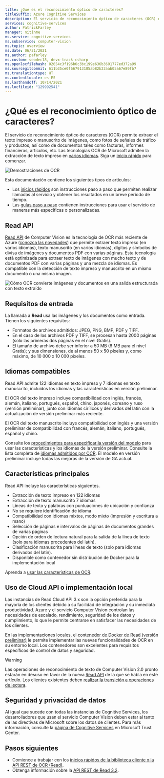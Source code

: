 ```yaml
---
title: ¿Qué es el reconocimiento óptico de caracteres?
titleSuffix: Azure Cognitive Services
description: El servicio de reconocimiento óptico de caracteres (OCR) extrae texto visible de una imagen y lo devuelve como cadenas estructuradas.
services: cognitive-services
author: PatrickFarley
manager: nitinme
ms.service: cognitive-services
ms.subservice: computer-vision
ms.topic: overview
ms.date: 06/21/2021
ms.author: pafarley
ms.custom: seodec18, devx-track-csharp
ms.openlocfilehash: 02654c3f196b6c3bc199e636b3601777ed372a99
ms.sourcegitcommit: 611b35ce0f667913105ab82b23aab05a67e89fb7
ms.translationtype: HT
ms.contentlocale: es-ES
ms.lasthandoff: 10/14/2021
ms.locfileid: "129992541"
---
```

# <a name="what-is-optical-character-recognition"></a>¿Qué es el reconocimiento óptico de caracteres?

El servicio de reconocimiento óptico de caracteres (OCR) permite extraer el texto impreso o manuscrito de imágenes, como fotos de señales de tráfico y productos, así como de documentos tales como facturas, informes financieros, artículos, etc. Las tecnologías OCR de Microsoft admiten la extracción de texto impreso en [varios idiomas](./language-support.md). Siga un [inicio rápido](./quickstarts-sdk/client-library.md) para comenzar.

![Demostraciones de OCR](./Images/ocr-demo.gif)

Esta documentación contiene los siguientes tipos de artículos:
* Los [inicios rápidos](./quickstarts-sdk/client-library.md) son instrucciones paso a paso que permiten realizar llamadas al servicio y obtener los resultados en un breve período de tiempo. 
* Las [guías paso a paso](./Vision-API-How-to-Topics/call-read-api.md) contienen instrucciones para usar el servicio de maneras más específicas o personalizadas.
<!--* The [conceptual articles](Vision-API-How-to-Topics/call-read-api.md) provide in-depth explanations of the service's functionality and features.
* The [tutorials](./tutorials/storage-lab-tutorial.md) are longer guides that show you how to use this service as a component in broader business solutions. -->

## <a name="read-api"></a>Read API 

[Read API](https://centraluseuap.dev.cognitive.microsoft.com/docs/services/computer-vision-v3-2/operations/5d986960601faab4bf452005) de Computer Vision es la tecnología de OCR más reciente de Azure ([conozca las novedades](./whats-new.md)) que permite extraer texto impreso (en varios idiomas), texto manuscrito (en varios idiomas), dígitos y símbolos de divisa de imágenes y documentos PDF con varias páginas. Esta tecnología está optimizada para extraer texto de imágenes con mucho texto y de documentos PDF con varias páginas y una mezcla de idiomas. Es compatible con la detección de texto impreso y manuscrito en un mismo documento o una misma imagen.

![Cómo OCR convierte imágenes y documentos en una salida estructurada con texto extraído](./Images/how-ocr-works.svg)

## <a name="input-requirements"></a>Requisitos de entrada

La llamada a **Read** usa las imágenes y los documentos como entrada. Tienen los siguientes requisitos:

* Formatos de archivos admitidos: JPEG, PNG, BMP, PDF y TIFF.
* En el caso de los archivos PDF y TIFF, se procesan hasta 2000 páginas (solo las primeras dos páginas en el nivel Gratis).
* El tamaño de archivo debe ser inferior a 50 MB (6 MB para el nivel Gratis); y sus dimensiones, de al menos 50 x 50 píxeles y, como máximo, de 10 000 x 10 000 píxeles. 

## <a name="supported-languages"></a>Idiomas compatibles
Read API admite 122 idiomas en texto impreso y 7 idiomas en texto manuscrito, incluidos los idiomas y las características en versión preliminar.

El OCR del texto impreso incluye compatibilidad con inglés, francés, alemán, italiano, portugués, español, chino, japonés, coreano y ruso (versión preliminar), junto con idiomas cirílicos y derivados del latín con la actualización de versión preliminar más reciente.

El OCR del texto manuscrito incluye compatibilidad con inglés y una versión preliminar de compatibilidad con francés, alemán, italiano, portugués, español y chino.

Consulte los [procedimientos para especificar la versión del modelo](./Vision-API-How-to-Topics/call-read-api.md#determine-how-to-process-the-data-optional) para usar las características y los idiomas de la versión preliminar. Consulte la lista completa de [idiomas admitidos por OCR](./language-support.md#optical-character-recognition-ocr). El modelo en versión preliminar incluye todas las mejoras de la versión de GA actual.

## <a name="key-features"></a>Características principales

Read API incluye las características siguientes.

* Extracción de texto impreso en 122 idiomas
* Extracción de texto manuscrito 7 idiomas
* Líneas de texto y palabras con puntuaciones de ubicación y confianza
* No se requiere identificación de idioma
* Compatibilidad con idiomas mixtos, modo mixto (impresión y escritura a mano)
* Selección de páginas e intervalos de páginas de documentos grandes de varias páginas
* Opción de orden de lectura natural para la salida de la línea de texto (solo para idiomas procedentes del latín).
* Clasificación manuscrita para líneas de texto (solo para idiomas derivados del latín).
* Disponible como contenedor sin distribución de Docker para la implementación local

Aprenda a [usar las características de OCR](./vision-api-how-to-topics/call-read-api.md).

## <a name="use-the-cloud-api-or-deploy-on-premise"></a>Uso de Cloud API o implementación local
Las instancias de Read Cloud API 3.x son la opción preferida para la mayoría de los clientes debido a su facilidad de integración y su inmediata productividad. Azure y el servicio Computer Vision controlan las necesidades de escalado, rendimiento, seguridad de los datos y cumplimiento, lo que le permite centrarse en satisfacer las necesidades de los clientes.

En las implementaciones locales, el [contenedor de Docker de Read (versión preliminar)](./computer-vision-how-to-install-containers.md) le permite implementar las nuevas funcionalidades de OCR en su entorno local. Los contenedores son excelentes para requisitos específicos de control de datos y seguridad.

> [!WARNING]
> Las operaciones de reconocimiento de texto de Computer Vision 2.0 pronto estarán en desuso en favor de la nueva [Read API](#read-api) de la que se habla en este artículo. Los clientes existentes deben [realizar la transición a operaciones de lectura](upgrade-api-versions.md).

## <a name="data-privacy-and-security"></a>Seguridad y privacidad de datos

Al igual que sucede con todas las instancias de Cognitive Services, los desarrolladores que usan el servicio Computer Vision deben estar al tanto de las directivas de Microsoft sobre los datos de clientes. Para más información, consulte la [página de Cognitive Services](https://www.microsoft.com/trustcenter/cloudservices/cognitiveservices) en Microsoft Trust Center.

## <a name="next-steps"></a>Pasos siguientes

- Comience a trabajar con los [inicios rápidos de la biblioteca cliente o la API REST de OCR (Read)](./quickstarts-sdk/client-library.md).
- Obtenga información sobre la [API REST de Read 3.2](https://westus.dev.cognitive.microsoft.com/docs/services/computer-vision-v3-2/operations/5d986960601faab4bf452005).
